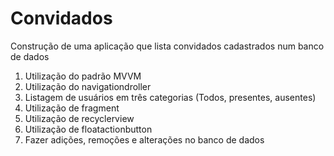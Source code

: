 # Convidados

Construção de uma aplicação que lista convidados cadastrados num banco de dados
1) Utilização do padrão MVVM
2) Utilização do navigationdroller
3) Listagem de usuários em três categorias (Todos, presentes, ausentes)
4) Utilização de fragment
5) Utilização de recyclerview
6) Utilização de floatactionbutton
7) Fazer adições, remoções e alterações no banco de dados
